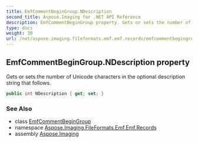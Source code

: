 ```yaml
---
title: EmfCommentBeginGroup.NDescription
second_title: Aspose.Imaging for .NET API Reference
description: EmfCommentBeginGroup property. Gets or sets the number of Unicode characters in the optional description string that follows
type: docs
weight: 30
url: /net/aspose.imaging.fileformats.emf.emf.records/emfcommentbegingroup/ndescription/
---
```

## EmfCommentBeginGroup.NDescription property

Gets or sets the number of Unicode characters in the optional description string that follows.

```csharp
public int NDescription { get; set; }
```

### See Also

* class [EmfCommentBeginGroup](../)
* namespace [Aspose.Imaging.FileFormats.Emf.Emf.Records](../../emfcommentbegingroup/)
* assembly [Aspose.Imaging](../../../)


